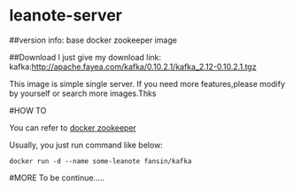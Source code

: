 # leanote-server
##version info:
base docker zookeeper image   

##Download
I just give my download link:
kafka:http://apache.fayea.com/kafka/0.10.2.1/kafka_2.12-0.10.2.1.tgz

This image is simple single server.
If you need more features,please modify by yourself or search more images.Thks

#HOW TO

You can refer to [docker zookeeper](https://hub.docker.com/_/zookeeper/)

Usually, you just run command like below:

    docker run -d --name some-leanote fansin/kafka
#MORE
To be continue.....
